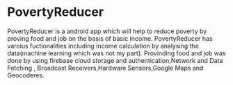 # PovertyReducer
PovertyReducer is a android app which will help to reduce poverty by proving food and job on the basis of basic income.
PovertyReducer has varoius fuctionalities including income calculation by analysing the data(machine learning which was not my part).
Provinding food and job was done by using firebase cloud storage and authentication,Network and Data Fetching ,
Broadcast Receivers,Hardware Sensors,Google Maps and Geocoderes.
